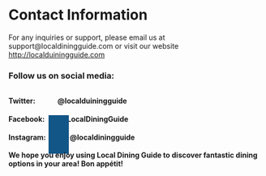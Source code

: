 <!DOCTYPE html>
<html>
<head>
<title>Page Title</title>
</head>
<meta name="viewport" content="width=device-width, initial-scale=1">
<link rel="stylesheet" href="https://cdnjs.cloudflare.com/ajax/libs/font-awesome/4.7.0/css/font-awesome.min.css">
<style>
.fa {
  padding: 20px;
  font-size: 30px;
  width: 50px;
  text-align: center;
  text-decoration: none;
  margin: 5px 2px;
}

.fa:hover {
    opacity: 0.7;
}

.fa-facebook {
  background: #3B5998;
  color: white;
}

.fa-twitter {
  background: #55ACEE;
  color: white;
}
.fa-instagram {
  background: #125688;
  color: white;
}

</style>
<body>

<h1>Contact Information</h1>
<p>For any inquiries or support, please email us at support@localdiningguide.com or visit our website <a href="http://www.localdiningguide.com/" target="_blank">http://localduiningguide.com</a> </p>

<h3>Follow us on social media: </h3>

<b>Twitter:<b/><a href="#" class="fa fa-twitter"></a>@localduiningguide<br>
<b>Facebook:<b/><a href="#" class="fa fa-facebook"></a>LocalDiningGuide<br>
<b>Instagram: <b/><a href="#" class="fa fa-instagram"></a>@localdiningguide
<br>
<p>We hope you enjoy using Local Dining Guide to discover fantastic dining options in your
area! Bon appétit!<p/><img src="resturent.png"  width="10" height="10">

</body>
</html>
